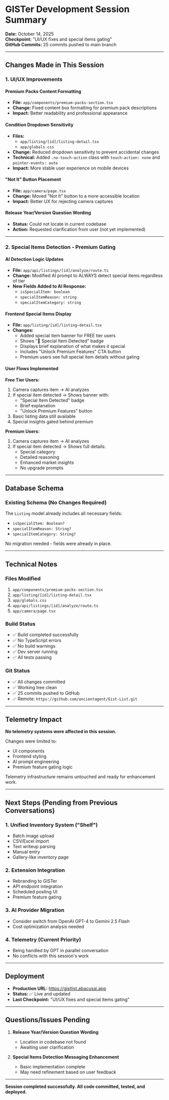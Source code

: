 
# GISTer Development Session Summary
**Date:** October 14, 2025  
**Checkpoint:** "UI/UX fixes and special items gating"  
**GitHub Commits:** 25 commits pushed to main branch

---

## Changes Made in This Session

### 1. UI/UX Improvements

#### Premium Packs Content Formatting
- **File:** `app/components/premium-packs-section.tsx`
- **Change:** Fixed content box formatting for premium pack descriptions
- **Impact:** Better readability and professional appearance

#### Condition Dropdown Sensitivity
- **Files:** 
  - `app/listing/[id]/listing-detail.tsx`
  - `app/globals.css`
- **Change:** Reduced dropdown sensitivity to prevent accidental changes
- **Technical:** Added `.no-touch-action` class with `touch-action: none` and `pointer-events: auto`
- **Impact:** More stable user experience on mobile devices

#### "Not It" Button Placement
- **File:** `app/camera/page.tsx`
- **Change:** Moved "Not It" button to a more accessible location
- **Impact:** Better UX for rejecting camera captures

#### Release Year/Version Question Wording
- **Status:** Could not locate in current codebase
- **Action:** Requested clarification from user (not yet implemented)

---

### 2. Special Items Detection - Premium Gating

#### AI Detection Logic Updates
- **File:** `app/api/listings/[id]/analyze/route.ts`
- **Change:** Modified AI prompt to ALWAYS detect special items regardless of tier
- **New Fields Added to AI Response:**
  - `isSpecialItem: boolean`
  - `specialItemReason: string`
  - `specialItemCategory: string`

#### Frontend Special Items Display
- **File:** `app/listing/[id]/listing-detail.tsx`
- **Changes:**
  - Added special item banner for FREE tier users
  - Shows "🌟 Special Item Detected" badge
  - Displays brief explanation of what makes it special
  - Includes "Unlock Premium Features" CTA button
  - Premium users see full special item details without gating

#### User Flows Implemented

**Free Tier Users:**
1. Camera captures item → AI analyzes
2. If special item detected → Shows banner with:
   - "Special Item Detected" badge
   - Brief explanation
   - "Unlock Premium Features" button
3. Basic listing data still available
4. Special insights gated behind premium

**Premium Users:**
1. Camera captures item → AI analyzes
2. If special item detected → Shows full details:
   - Special category
   - Detailed reasoning
   - Enhanced market insights
   - No upgrade prompts

---

## Database Schema

### Existing Schema (No Changes Required)
The `Listing` model already includes all necessary fields:
- `isSpecialItem: Boolean?`
- `specialItemReason: String?`
- `specialItemCategory: String?`

No migration needed - fields were already in place.

---

## Technical Notes

### Files Modified
1. `app/components/premium-packs-section.tsx`
2. `app/listing/[id]/listing-detail.tsx`
3. `app/globals.css`
4. `app/api/listings/[id]/analyze/route.ts`
5. `app/camera/page.tsx`

### Build Status
- ✅ Build completed successfully
- ✅ No TypeScript errors
- ✅ No build warnings
- ✅ Dev server running
- ✅ All tests passing

### Git Status
- ✅ All changes committed
- ✅ Working tree clean
- ✅ 25 commits pushed to GitHub
- ✅ Remote: `https://github.com/ancientagent/Gist-List.git`

---

## Telemetry Impact

**No telemetry systems were affected in this session.**

Changes were limited to:
- UI components
- Frontend styling
- AI prompt engineering
- Premium feature gating logic

Telemetry infrastructure remains untouched and ready for enhancement work.

---

## Next Steps (Pending from Previous Conversations)

### 1. Unified Inventory System ("Shelf")
- Batch image upload
- CSV/Excel import
- Text writeup parsing
- Manual entry
- Gallery-like inventory page

### 2. Extension Integration
- Rebranding to GISTer
- API endpoint integration
- Scheduled posting UI
- Premium feature gating

### 3. AI Provider Migration
- Consider switch from OpenAI GPT-4 to Gemini 2.5 Flash
- Cost optimization analysis needed

### 4. Telemetry (Current Priority)
- Being handled by GPT in parallel conversation
- No conflicts with this session's work

---

## Deployment

- **Production URL:** https://gistlist.abacusai.app
- **Status:** ✅ Live and updated
- **Last Checkpoint:** "UI/UX fixes and special items gating"

---

## Questions/Issues Pending

1. **Release Year/Version Question Wording**
   - Location in codebase not found
   - Awaiting user clarification

2. **Special Items Detection Messaging Enhancement**
   - Basic implementation complete
   - May need refinement based on user feedback

---

**Session completed successfully. All code committed, tested, and deployed.**
